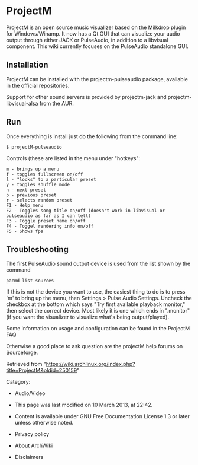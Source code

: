 ProjectM
========

ProjectM is an open source music visualizer based on the Milkdrop plugin
for Windows/Winamp. It now has a Qt GUI that can visualize your audio
output through either JACK or PulseAudio, in addition to a libvisual
component. This wiki currently focuses on the PulseAudio standalone GUI.

Installation
------------

ProjectM can be installed with the projectm-pulseaudio package,
available in the official repositories.

Support for other sound servers is provided by projectm-jack and
projectm-libvisual-alsa from the AUR.

Run
---

Once everything is install just do the following from the command line:

    $ projectM-pulseaudio

Controls (these are listed in the menu under "hotkeys":

    m - brings up a menu
    f - toggles fullscreen on/off
    l - "locks" to a particular preset
    y - toggles shuffle mode
    n - next preset
    p - previous preset
    r - selects random preset
    F1 - Help menu
    F2 - Toggles song title on/off (doesn't work in libvisual or pulseaudio as far as I can tell)
    F3 - Toggle preset name on/off
    F4 - Toggel rendering info on/off
    F5 - Shows fps

Troubleshooting
---------------

The first PulseAudio sound output device is used from the list shown by
the command

    pacmd list-sources

If this is not the device you want to use, the easiest thing to do is to
press 'm' to bring up the menu, then Settings > Pulse Audio Settings.
Uncheck the checkbox at the bottom which says "Try first available
playback monitor," then select the correct device. Most likely it is one
which ends in ".monitor" (if you want the visualizer to visualize what's
being output/played).

Some information on usage and configuration can be found in the ProjectM
FAQ

Otherwise a good place to ask question are the projectM help forums on
Sourceforge.

Retrieved from
"https://wiki.archlinux.org/index.php?title=ProjectM&oldid=250159"

Category:

-   Audio/Video

-   This page was last modified on 10 March 2013, at 22:42.
-   Content is available under GNU Free Documentation License 1.3 or
    later unless otherwise noted.
-   Privacy policy
-   About ArchWiki
-   Disclaimers
